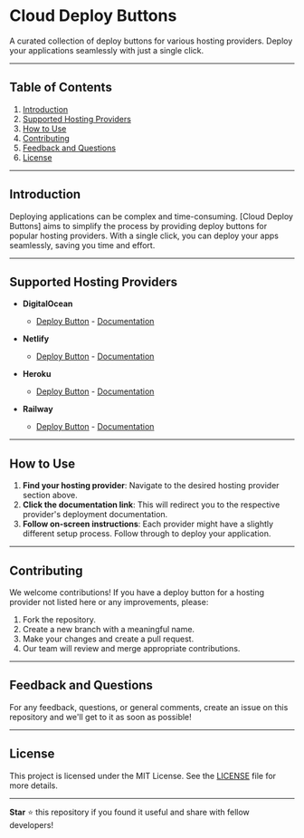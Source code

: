 # Cloud Deploy Buttons

A curated collection of deploy buttons for various hosting providers. Deploy your applications seamlessly with just a single click.

---

## Table of Contents

1. [Introduction](#introduction)
2. [Supported Hosting Providers](#supported-hosting-providers)
3. [How to Use](#how-to-use)
4. [Contributing](#contributing)
5. [Feedback and Questions](#feedback-and-questions)
6. [License](#license)

---

## Introduction

Deploying applications can be complex and time-consuming. [Cloud Deploy Buttons] aims to simplify the process by providing deploy buttons for popular hosting providers. With a single click, you can deploy your apps seamlessly, saving you time and effort.

---

## Supported Hosting Providers

- **DigitalOcean** 
    - [Deploy Button](#) - [Documentation](#)

- **Netlify**
    - [Deploy Button](#) - [Documentation](#)

- **Heroku**
    - [Deploy Button](#) - [Documentation](#)

- **Railway**
    - [Deploy Button](#) - [Documentation](#)

---

## How to Use

1. **Find your hosting provider**: Navigate to the desired hosting provider section above.
2. **Click the documentation link**: This will redirect you to the respective provider's deployment documentation.
3. **Follow on-screen instructions**: Each provider might have a slightly different setup process. Follow through to deploy your application.

---

## Contributing

We welcome contributions! If you have a deploy button for a hosting provider not listed here or any improvements, please:

1. Fork the repository.
2. Create a new branch with a meaningful name.
3. Make your changes and create a pull request.
4. Our team will review and merge appropriate contributions.

---

## Feedback and Questions

For any feedback, questions, or general comments, create an issue on this repository and we'll get to it as soon as possible!

---

## License

This project is licensed under the MIT License. See the [LICENSE](#) file for more details.

---

**Star** :star: this repository if you found it useful and share with fellow developers!

